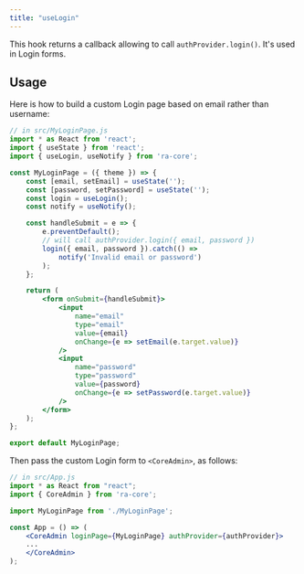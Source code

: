 ```yaml
---
title: "useLogin"
---
```


This hook returns a callback allowing to call `authProvider.login()`. It's used in Login forms.

## Usage

Here is how to build a custom Login page based on email rather than username:

```jsx
// in src/MyLoginPage.js
import * as React from 'react';
import { useState } from 'react';
import { useLogin, useNotify } from 'ra-core';

const MyLoginPage = ({ theme }) => {
    const [email, setEmail] = useState('');
    const [password, setPassword] = useState('');
    const login = useLogin();
    const notify = useNotify();

    const handleSubmit = e => {
        e.preventDefault();
        // will call authProvider.login({ email, password })
        login({ email, password }).catch(() =>
            notify('Invalid email or password')
        );
    };

    return (
        <form onSubmit={handleSubmit}>
            <input
                name="email"
                type="email"
                value={email}
                onChange={e => setEmail(e.target.value)}
            />
            <input
                name="password"
                type="password"
                value={password}
                onChange={e => setPassword(e.target.value)}
            />
        </form>
    );
};

export default MyLoginPage;
```

Then pass the custom Login form to `<CoreAdmin>`, as follows:

```jsx
// in src/App.js
import * as React from "react";
import { CoreAdmin } from 'ra-core';

import MyLoginPage from './MyLoginPage';

const App = () => (
    <CoreAdmin loginPage={MyLoginPage} authProvider={authProvider}>
    ...
    </CoreAdmin>
);
```
